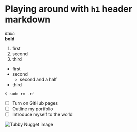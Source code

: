 # Playing around with `h1` header markdown
_italic_ <br/>
__bold__
1. first
2. second
3. third
- first
- second
  - second and a half
- third

```
$ sudo rm -rf
```

- [ ] Turn on GitHub pages
- [ ] Outline my portfolio
- [ ] Introduce myself to the world

![Tubby Nugget image](https://cdn.shopify.com/s/files/1/0090/0402/3913/files/Recharge_Wallpaper.png?v=1567538494)


